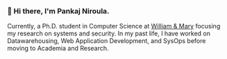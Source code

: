 ### 👋 Hi there, I'm Pankaj Niroula.

Currently, a Ph.D. student in Computer Science at [William & Mary](https://wm.edu) focusing my research on systems and security. In my past life, I have worked on Datawarehousing, Web Application Development, and SysOps before moving to Academia and Research.  

<!--
**npankaj365/npankaj365** is a ✨ _special_ ✨ repository because its `README.md` (this file) appears on your GitHub profile.

Here are some ideas to get you started:

- 🔭 I’m currently working on ...
- 🌱 I’m currently learning ...
- 👯 I’m looking to collaborate on ...
- 🤔 I’m looking for help with ...
- 💬 Ask me about ...
- 📫 How to reach me: ...
- 😄 Pronouns: ...
- ⚡ Fun fact: ...
-->
